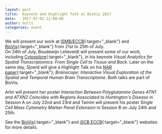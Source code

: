 ```yaml
---
layout: post
title:  Keynote and Highlight Talk at BioVis 2017
date:   2017-07-01 12:00:00
author: hollt
categories: event
---
```

We will present our work at [ISMB/ECCB][ismb]{:target="_blank"} and [BioVis][biovis]{:target="_blank"} from 21st to  25th of July.<br/>
On 24th of July, Boudewijn Lelieveldt will present some of our work, including [Cytosplore][cytosplore]{:target="_blank"}, in his keynote *Visual Analytics for Spatial Transcriptomics: From Single Cell to Tissue and Back*. Later on the same day, Sjoerd will give a Highlight Talk on his [NAR paper](/publications/2017_nar_brainscope/){:target="_blank"}; *Brainscope: Interactive Visual Exploration of the Spatial and Temporal Human Brain Transcriptome*. Both talks are part of BioVis.

Arlin will present her poster *Interaction Between Polyglutamine Genes ATN1 and ATXN2 Coincides with Regions Associated to Huntington's Disease* in Session A on July 22nd and 23rd and Tamim will present his poster *Single Cell Mass Cytometry Marker Panel Extension* in Session B on July 24th and 25th.

See the [BioVis][biovis]{:target="_blank"} and [iSCB ECCB][ismb]{:target="_blank"} websites for more details.

[ismb]: https://www.iscb.org/ismbeccb2017
[biovis]: http://biovis.net/2017/program_ismb/
[cytosplore]: https://www.cytosplore.org
